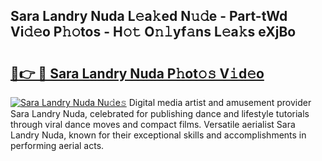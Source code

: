 ## Sara Landry Nuda L𝚎a𝚔ed N𝚞𝚍e - Part-tWd Vi𝚍𝚎o P𝚑𝚘tos - H𝚘𝚝 O𝚗𝚕yf𝚊ns L𝚎a𝚔s eXjBo

# <h2><a href="http://kf5f3fk.oniu.top/?m=Sara+Landry+Nuda">🔗👉 🔴 Sara Landry Nuda P𝚑ot𝚘𝚜 V𝚒d𝚎o</a></h2>

[![Sara Landry Nuda Nu𝚍e𝚜](https://i.imgur.com/0qMVB7G.gif)](http://kf5f3fk.oniu.top/?m=Sara+Landry+Nuda)
Digital media artist and amusement provider Sara Landry Nuda, celebrated for publishing dance and lifestyle tutorials through viral dance moves and compact films. Versatile aerialist Sara Landry Nuda, known for their exceptional skills and accomplishments in performing aerial acts.  
